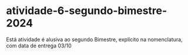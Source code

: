 # atividade-6-segundo-bimestre-2024
Está atividade é alusiva ao segundo Bimestre, explícito na nomenclatura, com data de entrega 03/10
